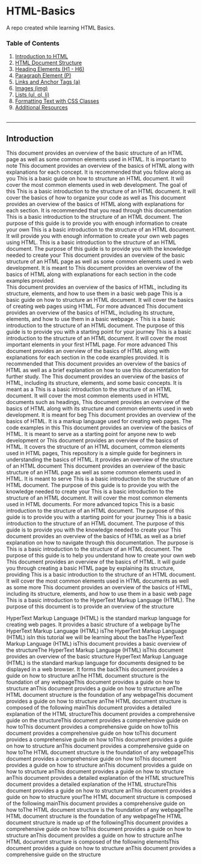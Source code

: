 # HTML-Basics
A repo created while learning HTML Basics.

### Table of Contents ###
1. [Introduction to HTML](#introduction)  <br>
2. [HTML Document Structure](#html-document-structure)<br>
3. [Heading Elements (H1 - H6)](#headings)<br>
4. [Paragraph Element (P)](#paragraph)<br>
5. [Links and Anchor Tags (a)](#links)<br>
6. [Images (img)](#images)<br>
7. [Lists (ul, ol, li)](#lists)<br>
8. [Formatting Text with CSS Classes](#formatting)<br> 
9. [Additional Resources](#resources)<br><br>

---

## Introduction <a name="introduction"></a>
This document provides an overview of the basic structure of an HTML page as well as some common elements used in HTML. It is important to note
This document provides an overview of the basics of HTML along with explanations for each concept. It is recommended that you follow along as you
This is a basic guide on how to structure an HTML document. It will cover the most common elements used in web development. The goal of this
This is a basic introduction to the structure of an HTML document. It will cover the basics of how to organize your code as well as
This document provides an overview of the basics of HTML along with explanations for each section. It is recommended that you read through this documentation
This is a basic introduction to the structure of an HTML document. The purpose of this guide is to provide you with enough information to create your own
This is a basic introduction to the structure of an HTML document. It will provide you with enough information to create your own web pages using HTML.
This is a basic introduction to the structure of an HTML document. The purpose of this guide is to provide you with the knowledge needed to create your
This document provides an overview of the basic structure of an HTML page as well as some common elements used in web development. It is meant to
This document provides an overview of the basics of HTML along with explanations for each section in the code examples provided.<br>
This document provides an overview of the basics of HTML, including its structure, elements, and how to use them in a basic web page
This is a basic guide on how to structure an HTML document. It will cover the basics of creating web pages using HTML. For more advanced
This document provides an overview of the basics of HTML, including its structure, elements, and how to use them in a basic webpage.<
This is a basic introduction to the structure of an HTML document. The purpose of this guide is to provide you with a starting point for your journey
This is a basic introduction to the structure of an HTML document. It will cover the most important elements in your first HTML page. For more advanced
This document provides an overview of the basics of HTML along with explanations for each section in the code examples provided. It is recommended that
This document provides an overview of the basics of HTML as well as a brief explanation on how to use this documentation for further study. The
This document provides an overview of the basics of HTML, including its structure, elements, and some basic concepts. It is meant as a
This is a basic introduction to the structure of an HTML document. It will cover the most common elements used in HTML documents such as headings,
This document provides an overview of the basics of HTML along with its structure and common elements used in web development. It is meant for beg
This document provides an overview of the basics of HTML. It is a markup language used for creating web pages. The code examples in this
This document provides an overview of the basics of HTML. It is meant to serve as a starting point for anyone new to web development or
This document provides an overview of the basics of HTML. It covers the structure of an HTML document, common elements used in HTML pages,
This repository is a simple guide for beginners in understanding the basics of HTML. It provides an overview of the structure of an HTML document
This document provides an overview of the basic structure of an HTML page as well as some common elements used in HTML. It is meant to serve
This is a basic introduction to the structure of an HTML document. The purpose of this guide is to provide you with the knowledge needed to create your
This is a basic introduction to the structure of an HTML document. It will cover the most common elements used in HTML documents. For more advanced topics
This is a basic introduction to the structure of an HTML document. The purpose of this guide is to provide you with a starting point for your journey
This is a basic introduction to the structure of an HTML document. The purpose of this guide is to provide you with the knowledge needed to create your
This document provides an overview of the basics of HTML as well as a brief explanation on how to navigate through this documentation. The purpose is
This is a basic introduction to the structure of an HTML document. The purpose of this guide is to help you understand how to create your own web
This document provides an overview of the basics of HTML. It will guide you through creating a basic HTML page by explaining its structure, providing
This is a basic introduction to the structure of an HTML document. It will cover the most common elements used in HTML documents as well as some more
This document provides an overview of the basics of HTML, including its structure, elements, and how to use them in a basic web page
This is a basic introduction to the HyperText Markup Language (HTML). The purpose of this document is to provide an overview of the structure

HyperText Markup Language (HTML) is the standard markup language for creating web pages. It provides a basic structure of a webpage byThe HyperText Markup Language (HTML) isThe HyperText Markup Language (HTML) isIn this tutorial we will be learning about the basThe HyperText Markup Language (HTML) isThis document provides a basic overview of the structureThe HyperText Markup Language (HTML) isThis document provides an overview of the basic structure
HyperText Markup Language (HTML) is the standard markup language for documents designed to be displayed in a web browser. It forms the backThis document provides a guide on how to structure anThe HTML document structure is the foundation of any webpageThis document provides a guide on how to structure anThis document provides a guide on how to structure anThe HTML document structure is the foundation of any webpageThis document provides a guide on how to structure anThe HTML document structure is composed of the following mainThis document provides a detailed explanation of the HTML structureThis document provides a comprehensive guide on the structureThis document provides a comprehensive guide on how toThis document provides a comprehensive guide on how toThis document provides a comprehensive guide on how toThis document provides a comprehensive guide on how toThis document provides a guide on how to structure anThis document provides a comprehensive guide on how toThe HTML document structure is the foundation of any webpageThis document provides a comprehensive guide on how toThis document provides a guide on how to structure anThis document provides a guide on how to structure anThis document provides a guide on how to structure anThis document provides a detailed explanation of the HTML structureThis document provides a detailed explanation of the HTML structureThis document provides a guide on how to structure anThis document provides a guide on how to structure yourThe HTML document structure is composed of the following mainThis document provides a comprehensive guide on how toThe HTML document structure is the foundation of any webpageThe HTML document structure is the foundation of any webpageThe HTML document structure is made up of the followingThis document provides a comprehensive guide on how toThis document provides a guide on how to structure anThis document provides a guide on how to structure anThe HTML document structure is composed of the following elementsThis document provides a guide on how to structure anThis document provides a comprehensive guide on the structure
